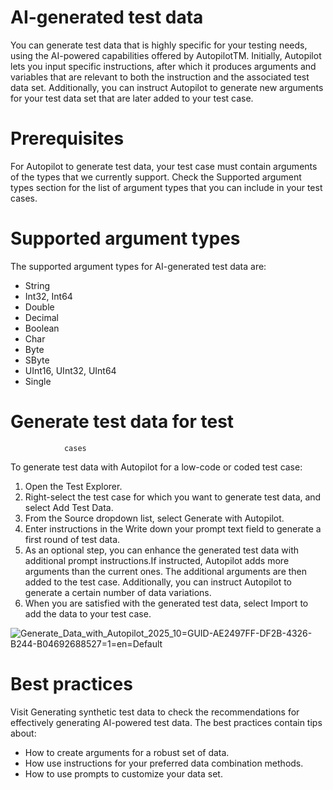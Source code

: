 ﻿# AI-generated test data

You can generate test data that is highly specific for your testing needs, using the
            AI-powered capabilities offered by AutopilotTM.
            Initially, Autopilot lets you input specific instructions, after which it produces
            arguments and variables that are relevant to both the instruction and the associated
            test data set. Additionally, you can instruct Autopilot to generate new arguments for
            your test data set that are later added to your test case.

# Prerequisites

For Autopilot to generate test data, your test case must contain arguments of the
                types that we currently support. Check the Supported argument types section
                for the list of argument types that you can include in your test cases.

# Supported argument types

The supported argument types for AI-generated test data are:

* String
* Int32, Int64
* Double
* Decimal
* Boolean
* Char
* Byte
* SByte
* UInt16, UInt32, UInt64
* Single

# Generate test data for test
                cases

To generate test data with Autopilot for a low-code or coded test case:

1. Open the Test Explorer.
2. Right-select the test case for which you want to generate test data, and select Add Test Data.
3. From the Source dropdown list, select Generate with Autopilot.
4. Enter instructions in the Write down your prompt text field to generate a first round of test data.
5. As an optional step, you can enhance the generated test data with additional prompt instructions.If instructed, Autopilot adds more arguments than the current ones. The additional arguments are then added to the test case. Additionally, you can instruct Autopilot to generate a certain number of data variations.
6. When you are satisfied with the generated test data, select Import to add the data to your test case.

![Generate_Data_with_Autopilot_2025_10=GUID-AE2497FF-DF2B-4326-B244-B04692688527=1=en=Default](/images/Generate_Data_with_Autopilot_2025_10=GUID-AE2497FF-DF2B-4326-B244-B04692688527=1=en=Default.png)

# Best practices

Visit Generating synthetic test data to check
                the recommendations for effectively generating AI-powered test data. The best
                practices contain tips about:

* How to create arguments for a robust set of data.
* How use instructions for your preferred data combination methods.
* How to use prompts to customize your data set.
